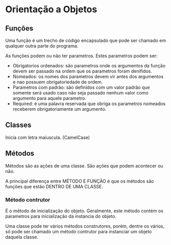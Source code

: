 # Orientação a Objetos

## Funções
Uma função é um trecho de código encapsulado que pode ser chamado em qualquer outra parte do programa.

As funções podem ou não ter parametros. Estes parametros podem ser:
- Obrigatorios ordenados: são parametros onde os argumentos da função devem ser passado na ordem que os parametros foram denifidos.
- Nomeados: os nomes dos parametros devem vir antes dos argumentos e nao possuem obrigatoriedade de ordem.
- Parametros com padrão: são definidos com um valor padrão que somente será usado caso não seja passado nenhum valor como argumento para aquele parametro.
- Required: é uma palavra reservada que obriga os parametros nomeados receberem obrigatoriamente um argumento.

## Classes

Inicia com letra maiuscula. (CamelCase)

## Métodos

Métodos são as ações de uma classe. São ações que podem acontecer ou não. 

A principal diferença entre MÉTODO E FUNÇÃO é que os métodos são funções que estão DENTRO DE UMA CLASSE.

### Método contrutor

É o método de inicialização do objeto. 
Geralmente, este método contém os parametros para inicialização da instancia do objeto. 

Uma classe pode ter vários métodos construtores, porém, dentre os vários, só pode ser chamado um método contrutor para instanciar um objeto daquela classe.